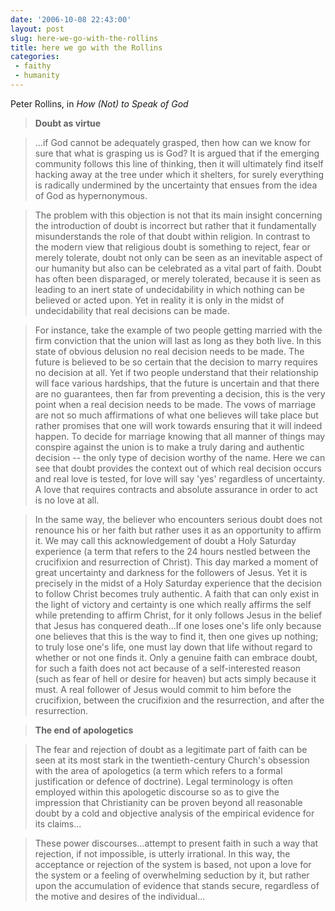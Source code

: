 ```yaml
---
date: '2006-10-08 22:43:00'
layout: post
slug: here-we-go-with-the-rollins
title: here we go with the Rollins
categories:
 - faithy
 - humanity
---
```


Peter Rollins, in _How (Not) to Speak of God_

> **Doubt as virtue**

> ...if God cannot be adequately grasped, then how can we know for sure that what is grasping us is God? It is argued that if the emerging community follows this line of thinking, then it will ultimately find itself hacking away at the tree under which it shelters, for surely everything is radically undermined by the uncertainty that ensues from the idea of God as hypernonymous.

> The problem with this objection is not that its main insight concerning the introduction of doubt is incorrect but rather that it fundamentally misunderstands the role of that doubt within religion. In contrast to the modern view that religious doubt is something to reject, fear or merely tolerate, doubt not only can be seen as an inevitable aspect of our humanity but also can be celebrated as a vital part of faith. Doubt has often been disparaged, or merely tolerated, because it is seen as leading to an inert state of undecidability in which nothing can be believed or acted upon. Yet in reality it is only in the midst of undecidability that real decisions can be made.

> For instance, take the example of two people getting married with the firm conviction that the union will last as long as they both live. In this state of obvious delusion no real decision needs to be made. The future is believed to be so certain that the decision to marry requires no decision at all. Yet if two people understand that their relationship will face various hardships, that the future is uncertain and that there are no guarantees, then far from preventing a decision, this is the very point when a real decision needs to be made. The vows of marriage are not so much affirmations of what one believes will take place but rather promises that one will work towards ensuring that it will indeed happen. To decide for marriage knowing that all manner of things may conspire against the union is to make a truly daring and authentic decision -- the only type of decision worthy of the name. Here we can see that doubt provides the context out of which real decision occurs and real love is tested, for love will say 'yes' regardless of uncertainty. A love that requires contracts and absolute assurance in order to act is no love at all.

> In the same way, the believer who encounters serious doubt does not renounce his or her faith but rather uses it as an opportunity to affirm it. We may call this acknowledgement of doubt a Holy Saturday experience (a term that refers to the 24 hours nestled between the crucifixion and resurrection of Christ). This day marked a moment of great uncertainty and darkness for the followers of Jesus. Yet it is precisely in the midst of a Holy Saturday experience that the decision to follow Christ becomes truly authentic. A faith that can only exist in the light of victory and certainty is one which really affirms the self while pretending to affirm Christ, for it only follows Jesus in the belief that Jesus has conquered death...If one loses one's life only because one believes that this is the way to find it, then one gives up nothing; to truly lose one's life, one must lay down that life without regard to whether or not one finds it. Only a genuine faith can embrace doubt, for such a faith does not act because of a self-interested reason (such as fear of hell or desire for heaven) but acts simply because it must. A real follower of Jesus would commit to him before the crucifixion, between the crucifixion and the resurrection, and after the resurrection.

> **The end of apologetics**

> The fear and rejection of doubt as a legitimate part of faith can be seen at its most stark in the twentieth-century Church's obsession with the area of apologetics (a term which refers to a formal justification or defence of doctrine). Legal terminology is often employed within this apologetic discourse so as to give the impression that Christianity can be proven beyond all reasonable doubt by a cold and objective analysis of the empirical evidence for its claims...

> These power discourses...attempt to present faith in such a way that rejection, if not impossible, is utterly irrational. In this way, the acceptance or rejection of the system is based, not upon a love for the system or a feeling of overwhelming seduction by it, but rather upon the accumulation of evidence that stands secure, regardless of the motive and desires of the individual...
